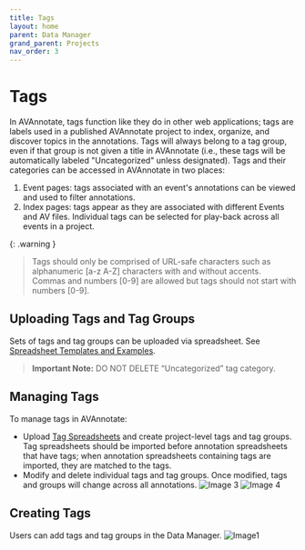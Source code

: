 ```yaml
---
title: Tags
layout: home
parent: Data Manager
grand_parent: Projects
nav_order: 3
---
```

# Tags
In AVAnnotate, tags function like they do in other web applications; tags are labels used in a published AVAnnotate project to index, organize, and discover topics in the annotations. Tags will always belong to a tag group, even if that group is not given a title in AVAnnotate (i.e., these tags will be automatically labeled "Uncategorized" unless designated). Tags and their categories can be accessed in AVAnnotate in two places:
1. Event pages: tags associated with an event's annotations can be viewed and used to filter annotations.
2. Index pages: tags appear as they are associated with different Events and AV files. Individual tags can be selected for play-back across all events in a project.

{: .warning }
> Tags should only be comprised of URL-safe characters such as alphanumeric [a-z A-Z] characters with and without accents. Commas and numbers [0-9] are allowed but tags should not start with numbers [0-9]. 

## Uploading Tags and Tag Groups
Sets of tags and tag groups can be uploaded via spreadsheet. See [Spreadsheet Templates and Examples](https://avannotate.github.io/documentation/pages/templates/#annotation-spreadsheet-template).


> **Important Note:** DO NOT DELETE “Uncategorized” tag category.

## Managing Tags
To manage tags in AVAnnotate:
- Upload [Tag Spreadsheets](https://avannotate.github.io/documentation/pages/templates/) and create project-level tags and tag groups. Tag spreadsheets should be imported before annotation spreadsheets that have tags; when annotation spreadsheets containing tags are imported, they are matched to the tags.
- Modify and delete individual tags and tag groups. Once modified, tags and groups will change across all annotations.
![Image 3](../../assets/edittagimage1.png)
![Image 4](../../assets/tagmanagement.png)

## Creating Tags
Users can add tags and tag groups in the Data Manager. 
![Image1](../../assets/datamanagertags1.png)

